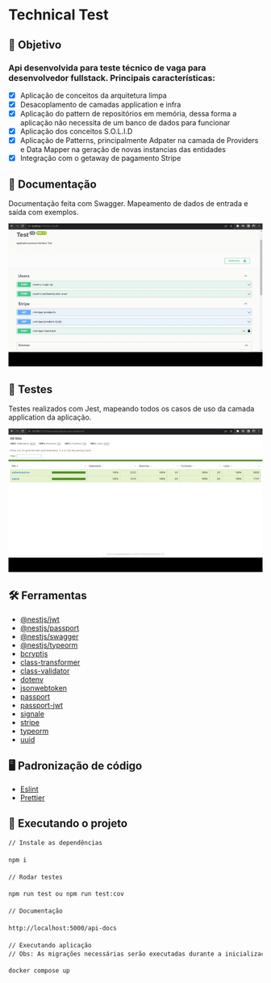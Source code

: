 # Technical Test

## :dart: Objetivo

### Api desenvolvida para teste técnico de vaga para desenvolvedor fullstack. Principais características:

- [x] Aplicação de conceitos da arquitetura limpa
- [x] Desacoplamento de camadas application e infra
- [x] Aplicação do pattern de repositórios em memória, dessa forma a aplicação não necessita de um banco de dados para funcionar
- [x] Aplicação dos conceitos S.O.L.I.D
- [x] Aplicação de Patterns, principalmente Adpater na camada de Providers e Data Mapper na geração de novas instancias das entidades
- [x] Integração com o getaway de pagamento Stripe

## :memo: Documentação

Documentação feita com Swagger. Mapeamento de dados de entrada e saída com exemplos.

<div align="center">
	<img src="./src/assets/doc-gif.gif" width="800"alt="doc-gif"/>
</div>

## :rocket: Testes

Testes realizados com Jest, mapeando todos os casos de uso da camada application da aplicação.

<div align="center">
	<img src="./src/assets/tests-gif.gif" width="800"alt="tests-gif"/>
</div>

## :hammer_and_wrench: Ferramentas

- [@nestjs/jwt](https://www.npmjs.com/package/@nestjs/jwt)
- [@nestjs/passport](https://www.npmjs.com/package/@nestjs/passport)
- [@nestjs/swagger](https://www.npmjs.com/package/@nestjs/swagger)
- [@nestjs/typeorm](https://www.npmjs.com/package/@nestjs/typeorm)
- [bcryptjs](https://www.npmjs.com/package/bcryptjs)
- [class-transformer](https://www.npmjs.com/package/class-transformer)
- [class-validator](https://www.npmjs.com/package/class-validator)
- [dotenv](https://www.npmjs.com/package/dotenv)
- [jsonwebtoken](https://www.npmjs.com/package/jsonwebtoken)
- [passport](https://www.npmjs.com/package/passport)
- [passport-jwt](https://www.npmjs.com/package/passport-jwt)
- [signale](https://www.npmjs.com/package/signale)
- [stripe](https://stripe.com/docs)
- [typeorm](https://www.npmjs.com/package/typeorm)
- [uuid](https://www.npmjs.com/package/uuid)

## :desktop_computer: Padronização de código

- [Eslint](https://eslint.org/)
- [Prettier](https://prettier.io/)

## :rocket: Executando o projeto

```bash
// Instale as dependências

npm i

// Rodar testes

npm run test ou npm run test:cov

// Documentação

http://localhost:5000/api-docs

// Executando aplicação
// Obs: As migrações necessárias serão executadas durante a inicialização da aplicação

docker compose up
```
